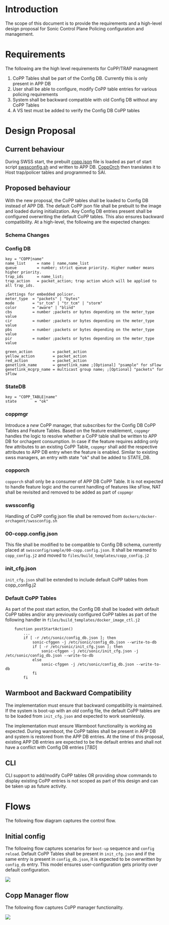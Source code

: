 # Introduction

The scope of this document is to provide the requirements and a high-level design proposal for Sonic Control Plane Policing configuration and management.

# Requirements

The following are the high level requirements for CoPP/TRAP managment

1. CoPP Tables shall be part of the Config DB. Currently this is only present in APP DB
2. User shall be able to configure, modify CoPP table entries for various policing requirements
3. System shall be backward compatible with old Config DB without any CoPP Tables
4. A VS test must be added to verify the Config DB CoPP tables

# Design Proposal

## Current behaviour

During SWSS start, the prebuilt [copp.json](https://github.com/Azure/sonic-swss/blob/201911/swssconfig/sample/00-copp.config.json) file is loaded as part of start script [swssconfig.sh](https://github.com/Azure/sonic-buildimage/blob/201911/dockers/docker-orchagent/swssconfig.sh) and written to APP DB. [CoppOrch](https://github.com/Azure/sonic-swss/blob/201911/orchagent/copporch.cpp) then translates it to Host trap/policer tables and programmed to SAI.

## Proposed behaviour

With the new proposal, the CoPP tables shall be loaded to Config DB instead of APP DB. The default CoPP json file shall be prebuilt to the image and loaded during initialization. Any Config DB entries present shall be configured overwriting the default CoPP tables. This also ensures backward compatibility. At a high-level, the following are the expected changes:

### Schema Changes

### Config DB

```
key = "COPP|name"
name_list     = name | name,name_list
queue         = number; strict queue priority. Higher number means higher priority.
trap_ids      = name_list; 
trap_action   = packet_action; trap action which will be applied to all trap_ids.

;Settings for embedded policer. 
meter_type  = "packets" | "bytes"
mode        = "sr_tcm" | "tr_tcm" | "storm"
color       = "aware" | "blind"
cbs         = number ;packets or bytes depending on the meter_type value
cir         = number ;packets or bytes depending on the meter_type value
pbs         = number ;packets or bytes depending on the meter_type value
pir         = number ;packets or bytes depending on the meter_type value

green_action         = packet_action
yellow_action        = packet_action
red_action           = packet_action
genetlink_name       = genetlink_name ;[Optional] "psample" for sFlow 
genetlink_mcgrp_name = multicast group name; ;[Optional] "packets" for sFlow 
```

### StateDB

```
key = "COPP_TABLE|name"
state        = "ok"
```

### coppmgr
Introduce a *new* CoPP manager, that subscribes for the Config DB CoPP Tables and Feature Tables. Based on the feature enablement, ```coppmgr``` handles the logic to resolve whether a CoPP table shall be written to APP DB for orchagent consumption. In case if the feature requires adding only few attributes to an existing CoPP Table, ```coppmgr``` shall add the respective attributes to APP DB entry when the feature is enabled. Similar to existing swss managers, an entry with state "ok" shall be added to STATE_DB.

### copporch
```copporch``` shall only be a consumer of APP DB CoPP Table. It is not expected to handle feature logic and the current handling of features like sFlow, NAT shall be revisited and removed to be added as part of ```coppmgr```

### swssconfig
Handling of CoPP config json file shall be removed from ```dockers/docker-orchagent/swssconfig.sh```

### 00-copp.config.json
This file shall be modified to be compatible to Config DB schema, currently placed at ```swssconfig/sample/00-copp.config.json```. It shall be renamed to ```copp_config.j2``` and moved to ```files/build_templates/copp_config.j2```

### init_cfg.json
```init_cfg.json``` shall be extended to include default CoPP tables from copp_config.j2

### Default CoPP Tables
As part of the post start action, the Config DB shall be loaded with default CoPP tables and/or any previously configured CoPP tables as part of the following handler in ```files/build_templates/docker_image_ctl.j2```

```
    function postStartAction()
        ...
        if [ -r /etc/sonic/config_db.json ]; then
            sonic-cfggen -j /etc/sonic/config_db.json --write-to-db
            if [ -r /etc/sonic/init_cfg.json ]; then
                sonic-cfggen -j /etc/sonic/init_cfg.json -j /etc/sonic/config_db.json --write-to-db
            else
                sonic-cfggen -j /etc/sonic/config_db.json --write-to-db
            fi
        fi
```

## Warmboot and Backward Compatibility
The implementation must ensure that backward compatibility is maintained. If the system is boot-up with an *old* config file, the default CoPP tables are to be loaded from ```init_cfg.json``` and expected to work seamlessly.

The implementation must ensure Warmboot functionality is working as expected. During warmboot, the CoPP tables shall be present in APP DB and system is restored from the APP DB entries. At the time of this proposal, existing APP DB entries are expected to be the default entries and shall not have a conflict with Config DB entries [*TBD*]

## CLI
CLI support to add/modify CoPP tables OR providing show commands to display existing CoPP entries is not scoped as part of this design and can be taken up as future activity.

# Flows

The following flow diagram captures the control flow.

## Initial config

The following flow captures scenarios for ```boot-up``` sequence and ```config reload```. Default CoPP Tables shall be present in ```init_cfg.json``` and if the same entry is present in ```config_db.json```, it is expected to be overwritten by ```config_db``` entry. This model ensures user-configuration gets priority over default configuration.

![](https://github.com/Azure/SONiC/blob/master/images/copp/copp_init.png)

## Copp Manager flow

The following flow captures CoPP manager functionality. 

![](https://github.com/Azure/SONiC/blob/master/images/copp/copp_manager.png)
